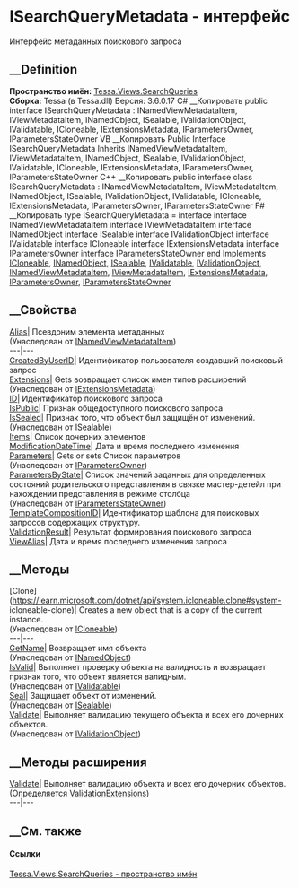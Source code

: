 # ISearchQueryMetadata - интерфейс
Интерфейс метаданных поискового запроса
## __Definition
 **Пространство имён:**
[Tessa.Views.SearchQueries](N_Tessa_Views_SearchQueries.htm)  
 **Сборка:** Tessa (в Tessa.dll) Версия: 3.6.0.17
C# __Копировать
     public interface ISearchQueryMetadata : INamedViewMetadataItem, 
    	IViewMetadataItem, INamedObject, ISealable, IValidationObject, IValidatable, 
    	ICloneable, IExtensionsMetadata, IParametersOwner, IParametersStateOwner
VB __Копировать
     Public Interface ISearchQueryMetadata
    	Inherits INamedViewMetadataItem, IViewMetadataItem, INamedObject, ISealable, 
    	IValidationObject, IValidatable, ICloneable, IExtensionsMetadata, IParametersOwner, 
    	IParametersStateOwner
C++ __Копировать
     public interface class ISearchQueryMetadata : INamedViewMetadataItem, 
    	IViewMetadataItem, INamedObject, ISealable, IValidationObject, IValidatable, 
    	ICloneable, IExtensionsMetadata, IParametersOwner, IParametersStateOwner
F# __Копировать
     type ISearchQueryMetadata = 
        interface
            interface INamedViewMetadataItem
            interface IViewMetadataItem
            interface INamedObject
            interface ISealable
            interface IValidationObject
            interface IValidatable
            interface ICloneable
            interface IExtensionsMetadata
            interface IParametersOwner
            interface IParametersStateOwner
        end
Implements
    [ICloneable](https://learn.microsoft.com/dotnet/api/system.icloneable), [INamedObject](T_Tessa_Platform_Collections_INamedObject.htm), [ISealable](T_Tessa_Platform_ISealable.htm), [IValidatable](T_Tessa_Platform_Validation_IValidatable.htm), [IValidationObject](T_Tessa_Platform_Validation_IValidationObject.htm), [INamedViewMetadataItem](T_Tessa_Views_Metadata_INamedViewMetadataItem.htm), [IViewMetadataItem](T_Tessa_Views_Metadata_IViewMetadataItem.htm), [IExtensionsMetadata](T_Tessa_Views_Workplaces_IExtensionsMetadata.htm), [IParametersOwner](T_Tessa_Views_Workplaces_IParametersOwner.htm), [IParametersStateOwner](T_Tessa_Views_Workplaces_IParametersStateOwner.htm)
##  __Свойства
[Alias](P_Tessa_Views_Metadata_INamedViewMetadataItem_Alias.htm)|  Псевдоним
элемента метаданных  
(Унаследован от
[INamedViewMetadataItem](T_Tessa_Views_Metadata_INamedViewMetadataItem.htm))  
---|---  
[CreatedByUserID](P_Tessa_Views_SearchQueries_ISearchQueryMetadata_CreatedByUserID.htm)|
Идентификатор пользователя создавший поисковый запрос  
[Extensions](P_Tessa_Views_Workplaces_IExtensionsMetadata_Extensions.htm)|
Gets возвращает список имен типов расширений  
(Унаследован от
[IExtensionsMetadata](T_Tessa_Views_Workplaces_IExtensionsMetadata.htm))  
[ID](P_Tessa_Views_SearchQueries_ISearchQueryMetadata_ID.htm)|  Идентификатор
поискового запроса  
[IsPublic](P_Tessa_Views_SearchQueries_ISearchQueryMetadata_IsPublic.htm)|
Признак общедоступного поискового запроса  
[IsSealed](P_Tessa_Platform_ISealable_IsSealed.htm)| Признак того, что объект
был защищён от изменений.  
(Унаследован от [ISealable](T_Tessa_Platform_ISealable.htm))  
[Items](P_Tessa_Views_SearchQueries_ISearchQueryMetadata_Items.htm)|  Список
дочерних элементов  
[ModificationDateTime](P_Tessa_Views_SearchQueries_ISearchQueryMetadata_ModificationDateTime.htm)|
Дата и время последнего изменения  
[Parameters](P_Tessa_Views_Workplaces_IParametersOwner_Parameters.htm)|  Gets
or sets Список параметров  
(Унаследован от
[IParametersOwner](T_Tessa_Views_Workplaces_IParametersOwner.htm))  
[ParametersByState](P_Tessa_Views_Workplaces_IParametersStateOwner_ParametersByState.htm)|
Список значений заданных для определенных состояний родительского
представления в связке мастер-детейл при нахождении представления в режиме
столбца  
(Унаследован от
[IParametersStateOwner](T_Tessa_Views_Workplaces_IParametersStateOwner.htm))  
[TemplateCompositionID](P_Tessa_Views_SearchQueries_ISearchQueryMetadata_TemplateCompositionID.htm)|
Идентификатор шаблона для поисковых запросов содержащих структуру.  
[ValidationResult](P_Tessa_Views_SearchQueries_ISearchQueryMetadata_ValidationResult.htm)|
Результат формирования поискового запроса  
[ViewAlias](P_Tessa_Views_SearchQueries_ISearchQueryMetadata_ViewAlias.htm)|
Дата и время последнего изменения запроса  
## __Методы
[Clone](https://learn.microsoft.com/dotnet/api/system.icloneable.clone#system-
icloneable-clone)| Creates a new object that is a copy of the current
instance.  
(Унаследован от
[ICloneable](https://learn.microsoft.com/dotnet/api/system.icloneable))  
---|---  
[GetName](M_Tessa_Platform_Collections_INamedObject_GetName.htm)|  Возвращает
имя объекта  
(Унаследован от [INamedObject](T_Tessa_Platform_Collections_INamedObject.htm))  
[IsValid](M_Tessa_Platform_Validation_IValidatable_IsValid.htm)| Выполняет
проверку объекта на валидность и возвращает признак того, что объект является
валидным.  
(Унаследован от [IValidatable](T_Tessa_Platform_Validation_IValidatable.htm))  
[Seal](M_Tessa_Platform_ISealable_Seal.htm)| Защищает объект от изменений.  
(Унаследован от [ISealable](T_Tessa_Platform_ISealable.htm))  
[Validate](M_Tessa_Platform_Validation_IValidationObject_Validate.htm)|
Выполняет валидацию текущего объекта и всех его дочерних объектов.  
(Унаследован от
[IValidationObject](T_Tessa_Platform_Validation_IValidationObject.htm))  
##  __Методы расширения
[Validate](M_Tessa_Platform_Validation_ValidationExtensions_Validate.htm)|
Выполняет валидацию объекта и всех его дочерних объектов.  
(Определяется
[ValidationExtensions](T_Tessa_Platform_Validation_ValidationExtensions.htm))  
---|---  
##  __См. также
#### Ссылки
[Tessa.Views.SearchQueries - пространство
имён](N_Tessa_Views_SearchQueries.htm)
